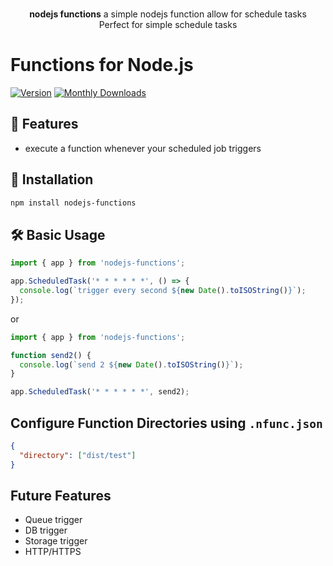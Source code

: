 <p align="center">
  <br />
  <b>nodejs functions</b> a simple nodejs function allow for schedule tasks
  <br />
  Perfect for simple schedule tasks
</p>

# Functions for Node.js

[![Version](https://img.shields.io/npm/v/nodejs-functions?label=version&logo=npm)](https://www.npmjs.com/package/nodejs-functions)
[![Monthly Downloads](https://img.shields.io/npm/dm/nodejs-functions?logo=npm)](https://www.npmjs.com/package/nodejs-functions)

## 🌟 Features

- execute a function whenever your scheduled job triggers

## 🚀 Installation

```bash
npm install nodejs-functions
```

## 🛠 Basic Usage

```javascript
import { app } from 'nodejs-functions';

app.ScheduledTask('* * * * * *', () => {
  console.log(`trigger every second ${new Date().toISOString()}`);
});
```

or

```typescript
import { app } from 'nodejs-functions';

function send2() {
  console.log(`send 2 ${new Date().toISOString()}`);
}

app.ScheduledTask('* * * * * *', send2);
```

## Configure Function Directories using `.nfunc.json`

```json
{
  "directory": ["dist/test"]
}
```

## Future Features

- Queue trigger
- DB trigger
- Storage trigger
- HTTP/HTTPS
